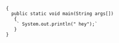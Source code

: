 ```class Display

 {
   public static void main(String args[])
    {
     ` System.out.println(" hey");`
    }
 }
```
